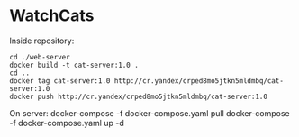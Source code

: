 # WatchCats

Inside repository:

```
cd ./web-server
docker build -t cat-server:1.0 .
cd ..
docker tag cat-server:1.0 http://cr.yandex/crped8mo5jtkn5mldmbq/cat-server:1.0
docker push http://cr.yandex/crped8mo5jtkn5mldmbq/cat-server:1.0
```

On server:
docker-compose -f docker-compose.yaml pull
docker-compose -f docker-compose.yaml up -d
